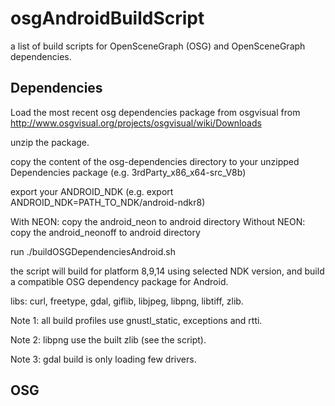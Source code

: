 osgAndroidBuildScript
=====================

a list of build scripts for OpenSceneGraph (OSG) and OpenSceneGraph dependencies.


Dependencies
------------
Load the most recent osg dependencies package from osgvisual from http://www.osgvisual.org/projects/osgvisual/wiki/Downloads

unzip the package.

copy the content of the osg-dependencies directory to your unzipped Dependencies package (e.g. 3rdParty_x86_x64-src_V8b)

export your ANDROID_NDK (e.g. export ANDROID_NDK=PATH_TO_NDK/android-ndkr8)

With NEON: copy the android_neon to android directory
Without NEON: copy the android_neonoff to android directory

run ./buildOSGDependenciesAndroid.sh

the script will build for platform 8,9,14 using selected NDK version, and build a compatible OSG dependency package for Android.

libs: curl, freetype, gdal, giflib, libjpeg, libpng, libtiff, zlib.

Note 1: all build profiles use gnustl_static, exceptions and rtti.

Note 2: libpng use the built zlib (see the script).

Note 3: gdal build is only loading few drivers.

OSG
------------
